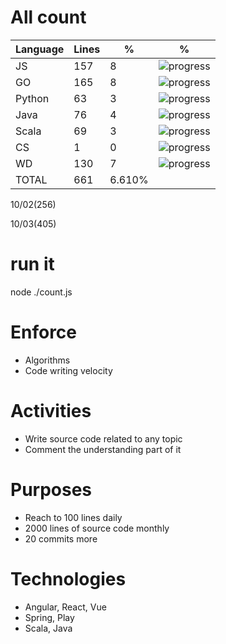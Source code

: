 # All count
|Language|Lines|%|%|
|----------|-------|--------|--------|
|JS   |157|8|![progress](http://progressed.io/bar/8 "progress")|
|GO   |165|8|![progress](http://progressed.io/bar/8 "progress")|
|Python |63|3|![progress](http://progressed.io/bar/3 "progress")|
|Java |76|4|![progress](http://progressed.io/bar/4 "progress")|
|Scala|69|3|![progress](http://progressed.io/bar/3 "progress")|
|CS   |1|0|![progress](http://progressed.io/bar/0 "progress")|
|WD   |130|7|![progress](http://progressed.io/bar/7 "progress")|
|TOTAL|661|6.610%|
10/02(256)

10/03(405)


# run it
node ./count.js
    
# Enforce
* Algorithms
* Code writing velocity

# Activities
* Write source code related to any topic
* Comment the understanding part of it
    
# Purposes
* Reach to 100 lines daily
* 2000 lines of source code monthly
* 20 commits more

# Technologies
* Angular, React, Vue
* Spring, Play
* Scala, Java
